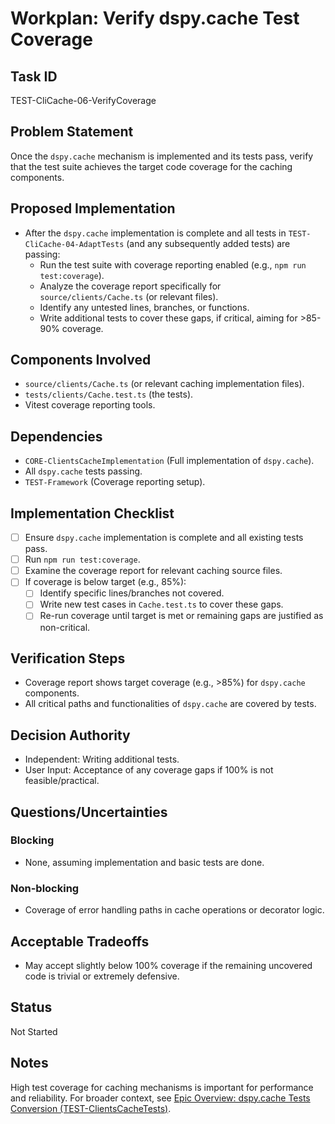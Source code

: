 # Workplan: Verify dspy.cache Test Coverage

## Task ID
TEST-CliCache-06-VerifyCoverage

## Problem Statement
Once the `dspy.cache` mechanism is implemented and its tests pass, verify that the test suite achieves the target code coverage for the caching components.

## Proposed Implementation
- After the `dspy.cache` implementation is complete and all tests in `TEST-CliCache-04-AdaptTests` (and any subsequently added tests) are passing:
    - Run the test suite with coverage reporting enabled (e.g., `npm run test:coverage`).
    - Analyze the coverage report specifically for `source/clients/Cache.ts` (or relevant files).
    - Identify any untested lines, branches, or functions.
    - Write additional tests to cover these gaps, if critical, aiming for >85-90% coverage.

## Components Involved
- `source/clients/Cache.ts` (or relevant caching implementation files).
- `tests/clients/Cache.test.ts` (the tests).
- Vitest coverage reporting tools.

## Dependencies
- `CORE-ClientsCacheImplementation` (Full implementation of `dspy.cache`).
- All `dspy.cache` tests passing.
- `TEST-Framework` (Coverage reporting setup).

## Implementation Checklist
- [ ] Ensure `dspy.cache` implementation is complete and all existing tests pass.
- [ ] Run `npm run test:coverage`.
- [ ] Examine the coverage report for relevant caching source files.
- [ ] If coverage is below target (e.g., 85%):
    - [ ] Identify specific lines/branches not covered.
    - [ ] Write new test cases in `Cache.test.ts` to cover these gaps.
    - [ ] Re-run coverage until target is met or remaining gaps are justified as non-critical.

## Verification Steps
- Coverage report shows target coverage (e.g., >85%) for `dspy.cache` components.
- All critical paths and functionalities of `dspy.cache` are covered by tests.

## Decision Authority
- Independent: Writing additional tests.
- User Input: Acceptance of any coverage gaps if 100% is not feasible/practical.

## Questions/Uncertainties
### Blocking
- None, assuming implementation and basic tests are done.

### Non-blocking
- Coverage of error handling paths in cache operations or decorator logic.

## Acceptable Tradeoffs
- May accept slightly below 100% coverage if the remaining uncovered code is trivial or extremely defensive.

## Status
Not Started

## Notes
High test coverage for caching mechanisms is important for performance and reliability.
For broader context, see [Epic Overview: dspy.cache Tests Conversion (TEST-ClientsCacheTests)](../../docs/planning/workplans/TEST-ClientsCacheTests.md).